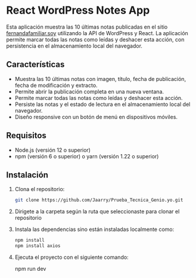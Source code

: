 # React WordPress Notes App

Esta aplicación muestra las 10 últimas notas publicadas en el sitio [fernandafamiliar.soy](https://fernandafamiliar.soy) utilizando la API de WordPress y React. La aplicación permite marcar todas las notas como leídas y deshacer esta acción, con persistencia en el almacenamiento local del navegador.

## Características

- Muestra las 10 últimas notas con imagen, título, fecha de publicación, fecha de modificación y extracto.
- Permite abrir la publicación completa en una nueva ventana.
- Permite marcar todas las notas como leídas y deshacer esta acción.
- Persiste las notas y el estado de lectura en el almacenamiento local del navegador.
- Diseño responsive con un botón de menú en dispositivos móviles.

## Requisitos

- Node.js (versión 12 o superior)
- npm (versión 6 o superior) o yarn (versión 1.22 o superior)

## Instalación

1. Clona el repositorio:

   ```bash
   git clone https://github.com/Jaarry/Prueba_Tecnica_Genio.yo.git


2. Dirigete a la carpeta según la ruta que seleccionaste para clonar el repositorio

3. Instala las dependencias sino están instaladas localmente como:
    ```bash 
    npm install
    npm install axios

4. Ejecuta el proyecto con el siguiente comando: 

    npm run dev




